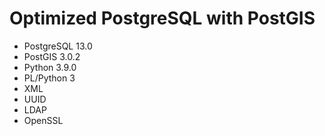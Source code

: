 # Optimized PostgreSQL with PostGIS

- PostgreSQL 13.0
- PostGIS 3.0.2
- Python 3.9.0
- PL/Python 3
- XML
- UUID
- LDAP
- OpenSSL